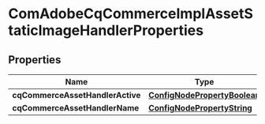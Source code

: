 
# ComAdobeCqCommerceImplAssetStaticImageHandlerProperties

## Properties
Name | Type | Description | Notes
------------ | ------------- | ------------- | -------------
**cqCommerceAssetHandlerActive** | [**ConfigNodePropertyBoolean**](ConfigNodePropertyBoolean.md) |  |  [optional]
**cqCommerceAssetHandlerName** | [**ConfigNodePropertyString**](ConfigNodePropertyString.md) |  |  [optional]



